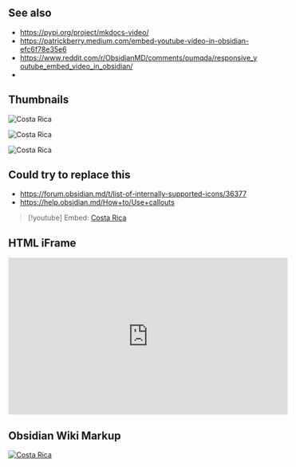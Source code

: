 


## See also
- https://pypi.org/project/mkdocs-video/
- https://patrickberry.medium.com/embed-youtube-video-in-obsidian-efc6f78e35e6
- https://www.reddit.com/r/ObsidianMD/comments/oumqda/responsive_youtube_embed_video_in_obsidian/
- 


## Thumbnails

![Costa Rica](https://www.youtube.com/embed/LXb3EKWsInQ)

![Costa Rica](https://img.youtube.com/vi/LXb3EKWsInQ/hqdefault.jpg)

![Costa Rica](https://img.youtube.com/vi/LXb3EKWsInQ/maxresdefault.jpg)


## Could try to replace this

- https://forum.obsidian.md/t/list-of-internally-supported-icons/36377
- https://help.obsidian.md/How+to/Use+callouts

> [!youtube] Embed: [Costa Rica](https://www.youtube.com/watch?v=LXb3EKWsInQ)


## HTML iFrame

<iframe width="560" height="315" src="https://www.youtube.com/embed/LXb3EKWsInQ" title="YouTube video player" frameborder="0" allow="accelerometer; autoplay; clipboard-write; encrypted-media; gyroscope; picture-in-picture" allowfullscreen>Costa Rica</iframe>


## Obsidian Wiki Markup

[![Costa Rica](https://img.youtube.com/vi/LXb3EKWsInQ/maxresdefault.jpg)](https://www.youtube.com/watch?v=LXb3EKWsInQ)